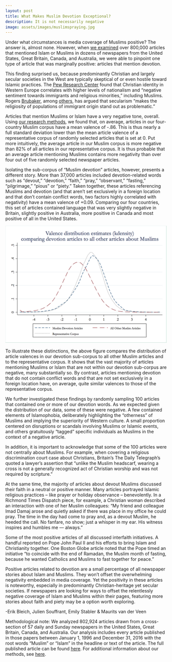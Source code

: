 ```yaml
---
layout: post
title: What Makes Muslim Devotion Exceptional?
description: It is not necessarily negative
image: assets/images/muslimspraying.jpg
---
```


Under what circumstances is media coverage of Muslims positive? The answer is, almost none. However, when <a href="https://www.mdpi.com/2077-1444/9/8/247/pdf"><u>we examined</u></a> over 800,000 articles that mentioned Islam or Muslims in dozens of newspapers from the United States, Great Britain, Canada, and Australia, we were able to pinpoint one type of article that was marginally positive: articles that mention devotion.

This finding surprised us, because predominantly Christian and largely secular societies in the West are typically skeptical of or even hostile toward Islamic practices. The <a href="http://www.pewforum.org/2018/05/29/being-christian-in-western-europe/"><u>Pew Research Center</u></a> found that Christian identity in Western Europe correlates with higher levels of
nationalism and “negative sentiment towards immigrants and religious minorities,” including Muslims. Rogers <a href="https://tif.ssrc.org/2016/10/11/a-new-christianist-secularism-in-europe/"><u>Brubaker</u></a>, among <a href="https://www.jstor.org/stable/42843500?seq=1#metadata_info_tab_contents"><u>others</u></a>, has argued that secularism “makes the religiosity of populations of immigrant origin stand out as problematic.”

Articles that mention Muslims or Islam have a very negative tone, overall. Using <a href="https://www.mediaandminorities.org/methods/"><u>our research methods</u></a>, we found that, on average, articles in our four-country Muslim corpus have a mean valence of -.86. This is thus nearly a full standard deviation lower than the mean article valence of a representative corpus of randomly selected articles that is set at 0. Put more intuitively, the average article in our Muslim corpus is more negative than 82% of all articles in our representative corpus. It is thus probable that an average article mentioning Muslims contains more negativity than over four out of five randomly selected newspaper articles.

Isolating the sub-corpus of “Muslim devotion” articles, however, presents a different story. More than 37,000 articles included devotion-related words such as “devout,” “devotion,” “faith,” “pray,” “observant,” “fasting,” “pilgrimage,” “pious” or “piety.” Taken together, these articles referencing Muslims and devotion (and that aren’t set exclusively in a foreign location and that don’t contain conflict words, two factors highly correlated with negativity) have a mean valence of +0.09. Comparing our four countries, this set of articles contained language that was very slightly negative in Britain, slightly positive in Australia, more positive in Canada and most positive of all in the United States.

<p class="aligncenter">
 <img src="/assets/images/devotionkd.jpg" alt="" class="graph-image">
 </p>
 <style>
.aligncenter {
    text-align: center;
}
</style>

 To illustrate these distinctions, the above figure compares the distribution of article valences in our devotion sub-corpus to all other Muslim articles and to the representative corpus. It shows that the vast majority of articles mentioning Muslims or Islam that are not within our devotion sub-corpus are negative, many substantially so. By contrast, articles mentioning devotion that do not contain conflict words and that are not set exclusively in a foreign location have, on average, quite similar valences to those of the representative corpus.

 We further investigated these findings by randomly sampling 100 articles that contained one or more of our devotion words. As we expected given the distribution of our data, some of these were negative. A few contained elements of Islamophobia, deliberately highlighting the “otherness” of Muslims and implying the superiority of Western culture. A small proportion centered on disruptions or scandals involving Muslims or Islamic events, and others gratuitously “tagged” specific individuals as Muslims in the context of a negative article.

 In addition, it is important to acknowledge that some of the 100 articles were not centrally about Muslims. For example, when covering a religious discrimination court case about Christians, Britain’s The Daily Telegraph’s quoted a lawyer’s assertion that “unlike the Muslim headscarf, wearing a cross is not a generally recognized act of Christian worship and was not required by scripture.”

 At the same time, the majority of articles about devout Muslims discussed their faith in a neutral or positive manner. Many articles portrayed Islamic religious practices – like prayer or holiday observance – benevolently. In a Richmond Times Dispatch piece, for example, a Christian woman described an interaction with one of her Muslim colleagues: “My friend and colleague Imad Damaj arose and quietly asked if there was place in my office he could pray. The time in the day had come to pray and, as a devout Muslim, he heeded the call. No fanfare, no show; just a whisper in my ear. His witness inspires and humbles me — always.”

 Some of the most positive articles of all discussed interfaith initiatives. A handful reported on Pope John Paul II and his efforts to bring Islam and Christianity together. One Boston Globe article noted that the Pope timed an initiative “to coincide with the end of Ramadan, the Muslim month of fasting, because he wanted Catholics and Muslims to fast together for peace.”

 Positive articles related to devotion are a small percentage of all newspaper stories about Islam and Muslims. They won’t offset the overwhelming negativity embedded in media coverage. Yet the positivity in these articles is noteworthy, especially in predominantly Christian-heritage yet secular societies. If newspapers are looking for ways to offset the relentlessly negative coverage of Islam and Muslims within their pages, featuring more stories about faith and piety may be a option worth exploring.

 -Erik Bleich, Julien Souffrant, Emily Stabler & Maurits van der Veen

 Methodological note: We analyzed 802,924 articles drawn from a cross-section of 57 daily and Sunday newspapers in the United States, Great Britain, Canada, and Australia. Our analysis includes every article published in those papers between January 1, 1996 and December 31, 2016 with the root words “Muslim” or “Islam” in the headline or text of the article. The full published article can be found <a href="https://www.mdpi.com/2077-1444/9/8/247/pdf"><u>here</u></a>. For additional information about our methods, see <a href="https://www.mediaandminorities.org/methods/"><u>here</u></a>.

